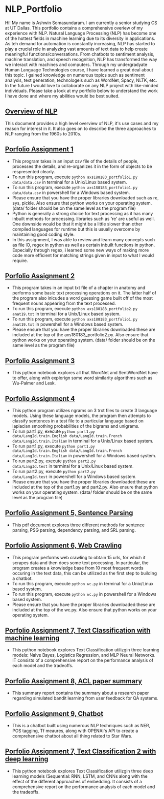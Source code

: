 # NLP_Portfolio
Hi! My name is Ashwin Somasundaram.  I am currently a senior studying CS at UT Dallas. This portfolio contains a comprehensive overiew of my experience with NLP. Natural Language Processing (NLP) has become one of the hottest fields in machine learning due to its diversity in applications. As teh demand for automation is constantly increasing, NLP has started to play a crucial role in analyzing vast amounts of text data to help create meaningful functions/conversations. From chatbots to sentiment analysis, machine translation, and speech recognition, NLP has transformed the way we interact with machines and computers. Through my undergradyate Human Language Technologies course, I have learned a great deal about this topic. I gained knowledge on numerous topics such as sentiment analysis, text generation, technologeis such as WordNet, Spacy, NLTK, etc. In the future I would love to collaborate on any NLP project with like-minded individuals. Please take a look at my portfolio below to  understand the work I have done and where my abilities would be best suited.

## [Overview of NLP](https://github.com/ashwin-som/NLP_Portfolio/blob/main/Overview_of_NLP.pdf)
This document provides a high level overview of NLP, it's use cases and my reason for interest in it. It also goes on to describe the three approaches to NLP ranging from the 1960s to 2010s.


## [Porfolio Assignment 1](https://github.com/ashwin-som/NLP_Portfolio/blob/main/portfolio1/axs180183_portfolio1.py)
- This program takes in an input csv file of the details of people, processes the details, and re-organizes it in the form of objects to be respresented clearly. 
- To run this program, execute <code>python axs180183_portfolio1.py data/data.csv</code> in terminal for a Unix/Linux based system.
- To run this program, execute <code>python axs180183_portfolio1.py data/data.csv</code> in powershell for a Windows based system.
- Please ensure that you have the proper libraries downloaded such as re, sys, pickle. Also ensure that python works on your operating system. (data/ folder should be on the same level as the program file)
- Python is generally a strong choice for text processing as it has many inbuilt methods for processing. libraries such as 're' are useful as well. One downside would be that it might be a little slower than other compiled languages for runtime but this is usually overcome by maintaining good coding style.
- In this assignment, I was able to review and learn many concepts such as file IO, regex in python as well as certain inbuilt functions in python. Especially through regex, i learned some new ways of making more code more efficient for matching strings given in input to what I would require. 

## [Porfolio Assignment 2](https://github.com/ashwin-som/NLP_Portfolio/blob/main/portfolio2/axs180183_portfolio2.py)
- This program takes in an input txt file of a chapter in anatomy and performs some basic text processing operations on it. The latter half of the program also inlcudes a word guessing game built off of the most frequent nouns appearing from the text processed.
- To run this program, execute <code>python axs180183_portfolio2.py anat19.txt</code> in terminal for a Unix/Linux based system.
- To run this program, execute <code>python axs180183_portfolio1.py anat19.txt</code> in powershell for a Windows based system.
- Please ensure that you have the proper libraries downloaded:these are included at the top of the axs180183_portfolio2.py. Also ensure that python works on your operating system. (data/ folder should be on the same level as the program file)

## [Porfolio Assignment 3](https://github.com/ashwin-som/NLP_Portfolio/blob/main/WordNetAssignment.pdf)
- This python notebook explores all that WordNet and SentiWordNet have to offer, along with explorign some word similarity algorithms such as Wu-Palmer and Lesk.

## [Porfolio Assignment 4](https://github.com/ashwin-som/NLP_Portfolio/tree/main/portfolio3)
- This python program utilizes ngrams on 3 trxt files to create 3 language models. Using these language models, the program then attempts to classify sentences in a test file to a particular language based on laplacian smoothing probabilities of the bigrams and unigrams.
- To run part1.py, execute <code>python part1.py data/LangId.train.English data/LangId.train.French data/LangId.train.Italian</code> in terminal for a Unix/Linux based system.
- To run part1.py, execute <code>python part1.py data/LangId.train.English data/LangId.train.French data/LangId.train.Italian</code> in powershell for a Windows based system.
- To run part2.py, execute <code>python part2.py data/LangId.test</code> in terminal for a Unix/Linux based system.
- To run part2.py, execute <code>python part2.py data/LangId.test</code> in powershell for a Windows based system.
- Please ensure that you have the proper libraries downloaded:these are included at the top of the part1.py and part2.py. Also ensure that python works on your operating system. (data/ folder should be on the same level as the program file)

## [Porfolio Assignment 5, Sentence Parsing](https://github.com/ashwin-som/NLP_Portfolio/blob/main/sentence_parsing.pdf)
- This pdf document explores three different methods for sentence parsing, PSG parsing, dependency parsing, and SRL parsing.

## [Porfolio Assignment 6, Web Crawling](https://github.com/ashwin-som/NLP_Portfolio/blob/main/web_crawling/wc.py)
- This program performs web crawling to obtain 15 urls, for which it scrapes data and then does some text processing. In particular, the program creates a knowledge base from 10 most frequent words occuring in the text data, this can be utilized as the first step to building a chatbot.
- To run this program, execute <code>python wc.py</code> in terminal for a Unix/Linux based system.
- To run this program, execute <code>python wc.py</code> in powershell for a Windows based system.
- Please ensure that you have the proper libraries downloaded:these are included at the top of the wc.py. Also ensure that python works on your operating system. 


## [Porfolio Assignment 7, Text Classification with machine learning](https://github.com/ashwin-som/NLP_Portfolio/blob/main/text_classification.pdf)
- This python notebook explores Text Classification utilizgin three learning models: Naive Bayes, Logistics Regression, and MLP Neural Networks. IT consists of a comprehensive report on the performance analysis of each model and the tradeoffs.

## [Porfolio Assignment 8, ACL paper summary](https://github.com/ashwin-som/NLP_Portfolio/blob/main/ACLPaperSummary.pdf)
- This summary report contains the summary about a research paper regarding simulated bandit learning from user feedback for QA systems. 

## [Porfolio Assignment 9, Chatbot](https://github.com/ashwin-som/NLP_Portfolio/tree/main/chatbot)
- This is a chatbot built using numerous NLP techniques such as NER, POS tagging, Tf meaures, along with OPENAI's API to create a comprehensive chatbot about all thing related to Star Wars. 

## [Porfolio Assignment 7, Text Classification 2 with deep learning](https://github.com/ashwin-som/NLP_Portfolio/blob/main/text_classification_2.pdf)
- This python notebook explores Text Classification utilizgin three deep learning models (Sequential: RNN, LSTM, and CNNs along with the effect of the different approaches of embedding. It consists of a comprehensive report on the performance analysis of each model and the tradeoffs.

